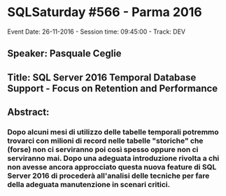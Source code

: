 # SQLSaturday #566 - Parma 2016
Event Date: 26-11-2016 - Session time: 09:45:00 - Track: DEV
## Speaker: Pasquale Ceglie
## Title: SQL Server 2016 Temporal Database Support - Focus on Retention and Performance
## Abstract:
### Dopo alcuni mesi di utilizzo delle tabelle temporali potremmo trovarci con milioni di record nelle tabelle "storiche" che (forse) non ci serviranno poi così spesso oppure non ci serviranno mai. Dopo una adeguata introduzione rivolta a chi non avesse ancora approcciato questa nuova feature di SQL Server 2016 di procederà all'analisi delle tecniche per fare della adeguata manutenzione in scenari critici.
